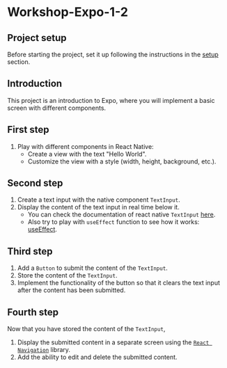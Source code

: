 # Workshop-Expo-1-2

## Project setup

Before starting the project, set it up following the instructions in the [setup](./SETUP.md) section.

## Introduction

This project is an introduction to Expo, where you will implement a basic screen with different components.

## First step

1. Play with different components in React Native:
   - Create a view with the text "Hello World".
   - Customize the view with a style (width, height, background, etc.).

## Second step

1. Create a text input with the native component `TextInput`.
2. Display the content of the text input in real time below it.
   - You can check the documentation of react native `TextInput` [here](https://reactnative.dev/docs/textinput).
   - Also try to play with `useEffect` function to see how it works: [useEffect](https://reactjs.org/docs/hooks-effect.html).

## Third step

1. Add a `Button` to submit the content of the `TextInput`.
2. Store the content of the `TextInput`.
3. Implement the functionality of the button so that it clears the text input after the content has been submitted.

## Fourth step

Now that you have stored the content of the `TextInput`,

1. Display the submitted content in a separate screen using the [`React Navigation`](https://reactnavigation.org/docs/getting-started/) library.
2. Add the ability to edit and delete the submitted content.
